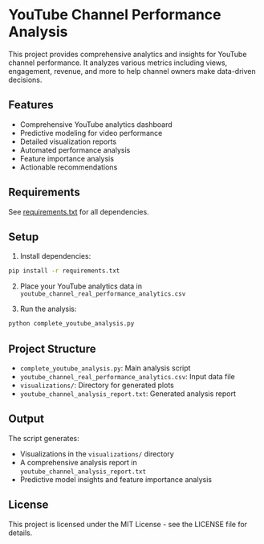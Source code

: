# YouTube Channel Performance Analysis

This project provides comprehensive analytics and insights for YouTube channel performance. It analyzes various metrics including views, engagement, revenue, and more to help channel owners make data-driven decisions.

## Features

- Comprehensive YouTube analytics dashboard
- Predictive modeling for video performance
- Detailed visualization reports
- Automated performance analysis
- Feature importance analysis
- Actionable recommendations

## Requirements

See [requirements.txt](requirements.txt) for all dependencies.

## Setup

1. Install dependencies:
```bash
pip install -r requirements.txt
```

2. Place your YouTube analytics data in `youtube_channel_real_performance_analytics.csv`

3. Run the analysis:
```bash
python complete_youtube_analysis.py
```

## Project Structure

- `complete_youtube_analysis.py`: Main analysis script
- `youtube_channel_real_performance_analytics.csv`: Input data file
- `visualizations/`: Directory for generated plots
- `youtube_channel_analysis_report.txt`: Generated analysis report

## Output

The script generates:
- Visualizations in the `visualizations/` directory
- A comprehensive analysis report in `youtube_channel_analysis_report.txt`
- Predictive model insights and feature importance analysis

## License

This project is licensed under the MIT License - see the LICENSE file for details.
